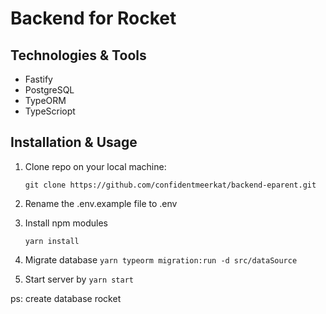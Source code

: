 # Backend for Rocket

## Technologies & Tools

- Fastify
- PostgreSQL
- TypeORM
- TypeScriopt

## Installation & Usage

1. Clone repo on your local machine:

   `git clone https://github.com/confidentmeerkat/backend-eparent.git `

2. Rename the .env.example file to .env
3. Install npm modules

   `yarn install`

4. Migrate database
   `yarn typeorm migration:run -d src/dataSource`
5. Start server by `yarn start`

ps: create database rocket
